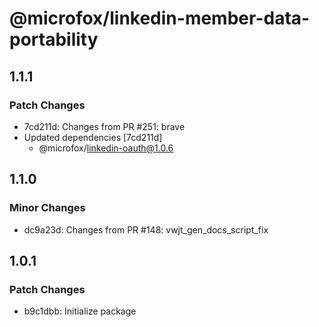 # @microfox/linkedin-member-data-portability

## 1.1.1

### Patch Changes

- 7cd211d: Changes from PR #251: brave
- Updated dependencies [7cd211d]
  - @microfox/linkedin-oauth@1.0.6

## 1.1.0

### Minor Changes

- dc9a23d: Changes from PR #148: vwjt_gen_docs_script_fix

## 1.0.1

### Patch Changes

- b9c1dbb: Initialize package
